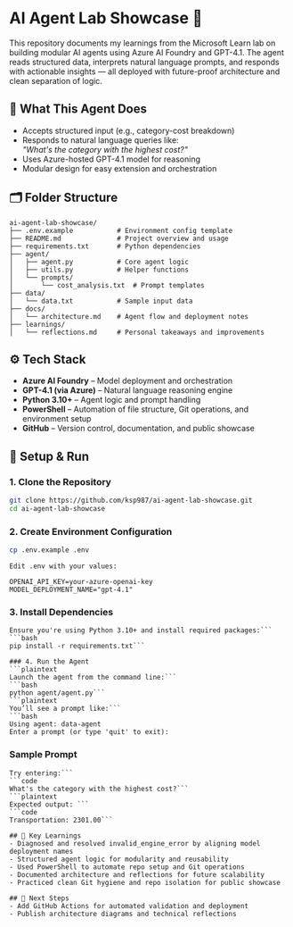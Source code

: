 # AI Agent Lab Showcase 🚀

This repository documents my learnings from the Microsoft Learn lab on building modular AI agents using Azure AI Foundry and GPT-4.1. The agent reads structured data, interprets natural language prompts, and responds with actionable insights — all deployed with future-proof architecture and clean separation of logic.

## 🧠 What This Agent Does

- Accepts structured input (e.g., category-cost breakdown)
- Responds to natural language queries like:  
  _"What's the category with the highest cost?"_
- Uses Azure-hosted GPT-4.1 model for reasoning
- Modular design for easy extension and orchestration

## 🗂️ Folder Structure

```plaintext
ai-agent-lab-showcase/
├── .env.example           # Environment config template
├── README.md              # Project overview and usage
├── requirements.txt       # Python dependencies
├── agent/
│   ├── agent.py           # Core agent logic
│   ├── utils.py           # Helper functions
│   └── prompts/
│       └── cost_analysis.txt  # Prompt templates
├── data/
│   └── data.txt           # Sample input data
├── docs/
│   └── architecture.md    # Agent flow and deployment notes
├── learnings/
│   └── reflections.md     # Personal takeaways and improvements
```
## ⚙️ Tech Stack

- **Azure AI Foundry** – Model deployment and orchestration
- **GPT-4.1 (via Azure)** – Natural language reasoning engine
- **Python 3.10+** – Agent logic and prompt handling
- **PowerShell** – Automation of file structure, Git operations, and environment setup
- **GitHub** – Version control, documentation, and public showcase

## 🧪 Setup & Run

### 1. Clone the Repository
```bash
git clone https://github.com/ksp987/ai-agent-lab-showcase.git
cd ai-agent-lab-showcase
```
### 2. Create Environment Configuration
```bash
cp .env.example .env
```
```plaintext
Edit .env with your values:
```
```code
OPENAI_API_KEY=your-azure-openai-key
MODEL_DEPLOYMENT_NAME="gpt-4.1"
```
### 3. Install Dependencies
```plaintext
Ensure you're using Python 3.10+ and install required packages:```
```bash
pip install -r requirements.txt```

### 4. Run the Agent
```plaintext
Launch the agent from the command line:```
```bash
python agent/agent.py```
```plaintext
You’ll see a prompt like:```
```bash
Using agent: data-agent
Enter a prompt (or type 'quit' to exit):
```
### Sample Prompt
```plaintext
Try entering:``` 
```code
What's the category with the highest cost?```
```plaintext
Expected output: ```
```code
Transportation: 2301.00```

## 📌 Key Learnings
- Diagnosed and resolved invalid_engine_error by aligning model deployment names
- Structured agent logic for modularity and reusability
- Used PowerShell to automate repo setup and Git operations
- Documented architecture and reflections for future scalability
- Practiced clean Git hygiene and repo isolation for public showcase

## 🧭 Next Steps
- Add GitHub Actions for automated validation and deployment
- Publish architecture diagrams and technical reflections

